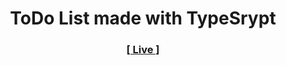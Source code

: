<div align="center">
<h1>ToDo List made with TypeSrypt</h1>
<h3><a align="center" href="https://dn-todo-ts.netlify.app">[ Live ]</a></h3>
</div>
